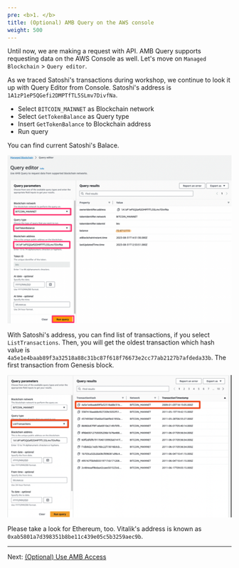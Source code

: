 ```yaml
---
pre: <b>1. </b>
title: (Optional) AMB Query on the AWS console
weight: 500
---
```


Until now, we are making a request with API. AMB Query supports requesting data on the AWS Console as well. Let's move on `Managed Blockchain` > `Query editor`.

As we traced Satoshi's transactions during workshop, we continue to look it up with Query Editor from Console. Satoshi's address is `1A1zP1eP5QGefi2DMPTfTL5SLmv7DivfNa`.

- Select `BITCOIN_MAINNET` as Blockchain network
- Select `GetTokenBalance` as Query type
- Insert `GetTokenBalance` to Blockchain address
- Run query

You can find current Satoshi's Balace.

![Satoshi balance](/contents/static/05-optional-query-console/01-satoshi-balance.png)

With Satoshi's address, you can find list of transactions, if you select `ListTransactions`. Then, you will get the oldest transaction which hash value is `4a5e1e4baab89f3a32518a88c31bc87f618f76673e2cc77ab2127b7afdeda33b`. The first transaction from Genesis block.

![Satoshi tx](/contents/static/05-optional-query-console/02-satoshi-first-tx.png)

Please take a look for Ethereum, too. Vitalik's address is known as  `0xab5801a7d398351b8be11c439e05c5b3259aec9b`.

----
Next: [(Optional) Use AMB Access](../06-optional-amb-access/index.en.md)